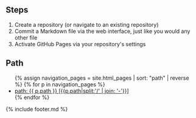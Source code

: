## Steps

1. Create a repository (or navigate to an existing repository)
1. Commit a Markdown file via the web interface, just like you would any other file
1. Activate GitHub Pages via your repository's settings

## Path

<ul>
{% assign navigation_pages = site.html_pages | sort: "path" | reverse %}
{% for p in navigation_pages %}
  <li><a href="{{ p.url | absolute_url }}" {% if p.url == page.url %}class="link-gray"{% endif %}>path: {{ p.path }} [{{p.path|split:'/' | join: '-'}}]</a></li>
{% endfor %}
</ul>

{% include footer.md %}
